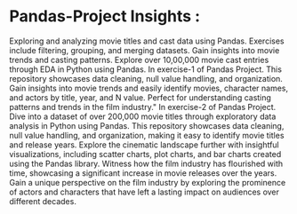 # Pandas-Project Insights :
Exploring and analyzing movie titles and cast data using Pandas. Exercises include filtering, grouping, and merging datasets. Gain insights into movie trends and casting patterns.
Explore over 10,00,000 movie cast entries through EDA in Python using Pandas. In exercise-1 of Pandas Project. This repository showcases data cleaning, null value handling, and organization. Gain insights into movie trends and easily identify movies, character names, and actors by title, year, and N value. Perfect for understanding casting patterns and trends in the film industry."
In exercise-2 of Pandas Project.
Dive into a dataset of over 200,000 movie titles through exploratory data analysis in Python using Pandas. This repository showcases data cleaning, null value handling, and organization, making it easy to identify movie titles and release years. Explore the cinematic landscape further with insightful visualizations, including scatter charts, plot charts, and bar charts created using the Pandas library.
Witness how the film industry has flourished with time, showcasing a significant increase in movie releases over the years.
Gain a unique perspective on the film industry by exploring the prominence of actors and characters that have left a lasting impact on audiences over different decades.
